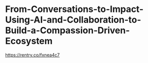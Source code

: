 # From-Conversations-to-Impact-Using-AI-and-Collaboration-to-Build-a-Compassion-Driven-Ecosystem
https://rentry.co/fxnea4c7
